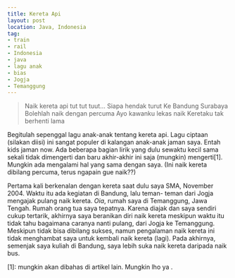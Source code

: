 ```yaml
---
title: Kereta Api
layout: post
location: Java, Indonesia
tag:
- train
- rail
- Indonesia
- java
- lagu anak
- bias
- Jogja
- Temanggung
---
```


> Naik kereta api
> tut tut tuut...
> Siapa hendak turut
> Ke Bandung Surabaya
> Bolehlah naik dengan percuma
> Ayo kawanku lekas naik
> Keretaku tak berhenti lama

Begitulah sepenggal lagu anak-anak tentang kereta api. Lagu ciptaan (silakan diisi) ini sangat populer di kalangan
anak-anak jaman saya. Entah kids jaman now. Ada beberapa bagian lirik yang dulu sewaktu kecil
sama sekali tidak dimengerti dan baru akhir-akhir ini saja (mungkin) mengerti[1]. Mungkin ada mengalami hal yang sama
dengan saya. (Ini naik kereta dibilang percuma, terus ngapain gue naik??)


Pertama kali berkenalan dengan kereta saat dulu saya SMA, November 2004. Waktu itu ada kegiatan di Bandung, lalu teman-
teman dari Jogja mengajak pulang naik kereta. _Oia_, rumah saya di Temanggung, Jawa Tengah. Rumah orang tua saya tepatnya.
Karena diajak dan saya sendiri cukup tertarik, akhirnya saya beranikan diri naik kereta meskipun waktu itu tidak tahu
bagaimana caranya nanti pulang, dari Jogja ke Temanggung. Meskipun tidak bisa dibilang sukses, namun pengalaman naik
kereta ini tidak menghambat saya untuk kembali naik kereta (lagi). Pada akhirnya, semenjak saya kuliah di Bandung, saya
lebih suka naik kereta daripada naik bus.
















[1]: mungkin akan dibahas di artikel lain. Mungkin lho ya .
